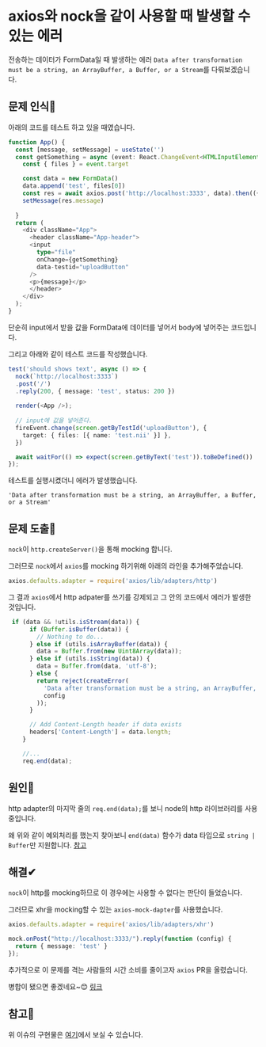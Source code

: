 # axios와 nock을 같이 사용할 때 발생할 수 있는 에러
전송하는 데이터가 FormData일 때 발생하는 에러 `Data after transformation must be a string, an ArrayBuffer, a Buffer, or a Stream`를 다뤄보겠습니다.
## 문제 인식🤥
아래의 코드를 테스트 하고 있을 때였습니다.
```ts
function App() {
  const [message, setMessage] = useState('')
  const getSomething = async (event: React.ChangeEvent<HTMLInputElement>) => {
    const { files } = event.target

    const data = new FormData()
    data.append('test', files[0])
    const res = await axios.post('http://localhost:3333', data).then(({data}) => data)
    setMessage(res.message)
    
  }
  return (
    <div className="App">
      <header className="App-header">
      <input
        type="file"
        onChange={getSomething}
        data-testid="uploadButton"
      />
      <p>{message}</p>
      </header>
    </div>
  );
}
```
단순히 input에서 받을 값을 FormData에 데이터를 넣어서 body에 넣어주는 코드입니다.

그리고 아래와 같이 테스트 코드를 작성했습니다.
```ts
test('should shows text', async () => {
  nock(`http://localhost:3333`)
  .post('/')
  .reply(200, { message: 'test', status: 200 })
  
  render(<App />);
  
  // input에 값을 넣어준다.
  fireEvent.change(screen.getByTestId('uploadButton'), {
    target: { files: [{ name: 'test.nii' }] },
  })

  await waitFor(() => expect(screen.getByText('test')).toBeDefined()) 
});
```
테스트를 실행시켰더니 에러가 발생했습니다.

`'Data after transformation must be a string, an ArrayBuffer, a Buffer, or a Stream'`

## 문제 도출👀

`nock`이 `http.createServer()`을 통해 mocking 합니다. 

그러므로 `nock`에서 `axios`를 mocking 하기위해 아래의 라인을 추가해주었습니다.
```js
axios.defaults.adapter = require('axios/lib/adapters/http')
```


그 결과 `axios`에서 http adpater를 쓰기를 강제되고 그 안의 코드에서 에러가 발생한 것입니다.

```js
 if (data && !utils.isStream(data)) {
      if (Buffer.isBuffer(data)) {
        // Nothing to do...
      } else if (utils.isArrayBuffer(data)) {
        data = Buffer.from(new Uint8Array(data));
      } else if (utils.isString(data)) {
        data = Buffer.from(data, 'utf-8');
      } else {
        return reject(createError(
          'Data after transformation must be a string, an ArrayBuffer, a Buffer, or a Stream',
          config
        ));
      }

      // Add Content-Length header if data exists
      headers['Content-Length'] = data.length;
    }

    //...
    req.end(data);
```

## 원인🎯
http adapter의 마지막 줄의 `req.end(data);`를 보니 node의 http 라이브러리를 사용중입니다.

왜 위와 같이 예외처리를 했는지 찾아보니 `end(data)` 함수가 data 타입으로 `string | Buffer`만 지원합니다. [참고](https://nodejs.org/api/http.html#http_request_end_data_encoding_callback)


## 해결✔
`nock`이 http를 mocking하므로 이 경우에는 사용할 수 없다는 판단이 들었습니다.

그러므로 xhr을 mocking할 수 있는 `axios-mock-dapter`를 사용했습니다.
```ts
axios.defaults.adapter = require('axios/lib/adapters/xhr')

mock.onPost("http://localhost:3333/").reply(function (config) {
  return { message: 'test' }
});

```
추가적으로 이 문제를 격는 사람들의 시간 소비를 줄이고자 `axios` PR을 올렸습니다. 

병합이 됐으면 좋겠네요~😊 [링크](https://github.com/axios/axios/pull/3619)

## 참고💎
위 이슈의 구현물은 [여기](https://github.com/qkreltms/axios-with-http-adapter)에서 보실 수 있습니다.
